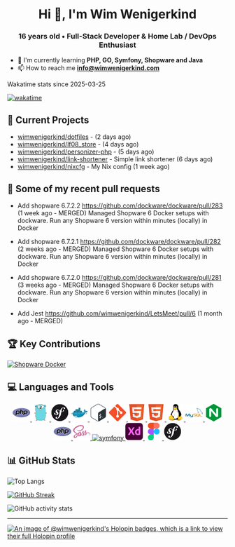 <h1 align="center">Hi 👋, I'm Wim Wenigerkind</h1>
<h3 align="center">16 years old • Full-Stack Developer & Home Lab / DevOps Enthusiast</h3>

- 🌱 I'm currently learning **PHP, GO, Symfony, Shopware and Java**
- 📫 How to reach me **info@wimwenigerkind.com**

Wakatime stats since 2025-03-25

[![wakatime](https://wakatime.com/badge/user/e646e006-b4c5-4881-897c-e6eac563592a.svg)](https://wakatime.com/@e646e006-b4c5-4881-897c-e6eac563592a)

## 🚀 Current Projects

- [wimwenigerkind/dotfiles](https://github.com/wimwenigerkind/dotfiles) -  (2 days ago)
- [wimwenigerkind/lf08_store](https://github.com/wimwenigerkind/lf08_store) -  (4 days ago)
- [wimwenigerkind/personizer-php](https://github.com/wimwenigerkind/personizer-php) -  (5 days ago)
- [wimwenigerkind/link-shortener](https://github.com/wimwenigerkind/link-shortener) - Simple link shortener (6 days ago)
- [wimwenigerkind/nixcfg](https://github.com/wimwenigerkind/nixcfg) - My Nix config (1 week ago)

## 🔀 Some of my recent pull requests

- Add shopware 6.7.2.2
https://github.com/dockware/dockware/pull/283
(1 week ago - MERGED)
Managed Shopware 6 Docker setups with dockware. Run any Shopware 6 version within minutes (locally) in Docker

- Add shopware 6.7.2.1
https://github.com/dockware/dockware/pull/282
(2 weeks ago - MERGED)
Managed Shopware 6 Docker setups with dockware. Run any Shopware 6 version within minutes (locally) in Docker

- Add shopware 6.7.2.0
https://github.com/dockware/dockware/pull/281
(3 weeks ago - MERGED)
Managed Shopware 6 Docker setups with dockware. Run any Shopware 6 version within minutes (locally) in Docker

- Add Jest
https://github.com/wimwenigerkind/LetsMeet/pull/6
(1 month ago - MERGED)



## 🏆 Key Contributions

[![Shopware Docker](https://github-readme-stats.vercel.app/api/pin/?username=dockware&repo=dockware&bg_color=303446&text_color=c6d0f5&icon_color=ca9ee6&title_color=81c8be&hide_border=true)](https://github.com/dockware/dockware)

## 💻 Languages and Tools

<p align="center">
    <a href="https://www.php.net" target="_blank" rel="noreferrer">
        <img src="https://raw.githubusercontent.com/devicons/devicon/master/icons/php/php-original.svg" alt="php" width="40" height="40"/>
    </a>
    <a href="https://golang.org" target="_blank" rel="noreferrer">
        <img src="https://raw.githubusercontent.com/devicons/devicon/master/icons/go/go-original.svg" alt="go" width="40" height="40"/>
    </a>
    <a href="https://symfony.com" target="_blank" rel="noreferrer">
        <img src="https://raw.githubusercontent.com/devicons/devicon/refs/heads/master/icons/symfony/symfony-original.svg" alt="symfony" width="40" height="40"/>
    </a>
    <a href="https://www.docker.com/" target="_blank" rel="noreferrer">
        <img src="https://raw.githubusercontent.com/devicons/devicon/master/icons/docker/docker-original.svg" alt="docker" width="40" height="40"/>
    </a>
    <a href="https://www.gnu.org/software/bash/" target="_blank" rel="noopener noreferrer">
        <img src="https://raw.githubusercontent.com/devicons/devicon/refs/heads/master/icons/bash/bash-original.svg" alt="bash" width="40" height="40"/>
    </a>
    <a href="https://git-scm.com/" target="_blank" rel="noreferrer">
        <img src="https://raw.githubusercontent.com/devicons/devicon/refs/heads/master/icons/git/git-original.svg" alt="git" width="40" height="40"/>
    </a>
    <a href="https://www.w3.org/html/" target="_blank" rel="noreferrer">
        <img src="https://raw.githubusercontent.com/devicons/devicon/master/icons/html5/html5-original.svg" alt="html5" width="40" height="40"/>
    </a>
    <a href="https://www.w3.org/html/" target="_blank" rel="noreferrer">
        <img src="https://raw.githubusercontent.com/devicons/devicon/master/icons/html5/html5-original.svg" alt="html5" width="40" height="40"/>
    </a>
    <a href="https://www.linux.org/" target="_blank" rel="noreferrer">
        <img src="https://raw.githubusercontent.com/devicons/devicon/master/icons/linux/linux-original.svg" alt="linux" width="40" height="40"/>
    </a>
    <a href="https://www.mysql.com/" target="_blank" rel="noreferrer">
        <img src="https://raw.githubusercontent.com/devicons/devicon/master/icons/mysql/mysql-original-wordmark.svg" alt="mysql" width="40" height="40"/>
    </a>
    <a href="https://www.nginx.com" target="_blank" rel="noreferrer">
        <img src="https://raw.githubusercontent.com/devicons/devicon/master/icons/nginx/nginx-original.svg" alt="nginx" width="40" height="40"/>
    </a>
    <a href="https://www.php.net" target="_blank" rel="noreferrer">
        <img src="https://raw.githubusercontent.com/devicons/devicon/master/icons/php/php-original.svg" alt="php" width="40" height="40"/>
    </a>
    <a href="https://sass-lang.com" target="_blank" rel="noreferrer">
        <img src="https://raw.githubusercontent.com/devicons/devicon/master/icons/sass/sass-original.svg" alt="sass" width="40" height="40"/>
    </a>
    <a href="https://symfony.com" target="_blank" rel="noreferrer">
        <img src="https://symfony.com/logos/symfony_black_03.svg" alt="symfony" width="40" height="40"/>
    </a>
    <a href="https://www.adobe.com/products/xd.html" target="_blank" rel="noreferrer">
        <img src="https://raw.githubusercontent.com/devicons/devicon/refs/heads/master/icons/xd/xd-original.svg" alt="xd" width="40" height="40"/>
    </a>
    <a href="https://www.figma.com/" target="_blank" rel="noreferrer">
        <img src="https://raw.githubusercontent.com/devicons/devicon/refs/heads/master/icons/figma/figma-original.svg" alt="figma" width="40" height="40"/>
    </a>
    <a href="https://www.symfony.com/" target="_blank" rel="noreferrer">
        <img src="https://raw.githubusercontent.com/devicons/devicon/refs/heads/master/icons/symfony/symfony-original.svg" alt="symfony" width="40" height="40"/>
    </a>
</p>

## 📊 GitHub Stats

![Top Langs](https://github-readme-stats.vercel.app/api/top-langs/?username=wimwenigerkind&layout=compact&bg_color=303446&text_color=c6d0f5&icon_color=ca9ee6&title_color=81c8be&hide_border=true)

[![GitHub Streak](https://streak-stats.demolab.com?user=wimwenigerkind&theme=catppuccin-frappe&hide_border=true&border_radius=8&card_width=520)](https://git.io/streak-stats)

![GitHub activity stats](https://github-readme-stats.vercel.app/api?username=wimwenigerkind&show_icons=true&count_private=true&bg_color=303446&text_color=c6d0f5&icon_color=ca9ee6&title_color=81c8be&hide_border=true)

---

[![An image of @wimwenigerkind's Holopin badges, which is a link to view their full Holopin profile](https://holopin.me/wimwenigerkind)](https://holopin.io/@wimwenigerkind)
